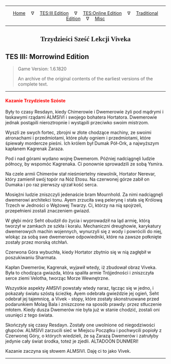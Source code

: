 
---

<!-- Jekyll Page Links -->

<center>
<a href="../../../../index.html">Home</a>
&emsp;&nabla;&emsp;
<a href="../../../index-tes3.html">TES:III Edition</a>
&emsp;&nabla;&emsp;
<a href="../../../index-teso.html">TES:Online Edition</a>
&emsp;&nabla;&emsp;
<a href="../../../index-traditional.html">Traditional Edition</a>
&emsp;&nabla;&emsp;
<a href="../../../index-misc.html">Misc</a>
</center>

<!-- Markdown Body Below: -->

---

<center>
<h2><span style="font-family:Georgia">Trzydzieści Sześć Lekcji Viveka</span></h2>
</center>

## TES III: Morrowind Edition

> Game Version: 1.6.1820
>
> An archive of the original contents of the earliest versions of the complete text.

---

#### <span style="color:red">Kazanie Trzydzieste Szóste</span>

Były to czasy Resdayn, kiedy Chimerowie i Dwemerowie żyli pod mądrymi i łaskawymi rządami ALMSIVI i swojego bohatera Hortatora. Dwemerowie jednak postąpili nieroztropnie i wystąpili przeciwko swoim mistrzom.

Wyszli ze swych fortec, zbrojni w złote chodzące machiny, ze swoimi atronachami i przedmiotami, które pluły ogniem i przedmiotami, które śpiewały mordercze pieśni. Ich królem był Dumak Pół-Ork, a najwyższym kapłanem Kagrenak Zaraza.

Pod i nad górami wydano wojnę Dwemerom. Później nadciągnęli ludzie północy, by wspomóc Kagrenaka. Ci ponownie sprowadzili ze sobą Ysmira.

Na czele armii Chimerów stał nieśmiertelny niewolnik, Hortator Nerevar, który zamienił swój topór na Nóż Etosu. Na czerwonej górze zabił on Dumaka i po raz pierwszy ujrzał kość serca.

Mosiężni ludzie zniszczyli jedenaście bram Mournhold. Za nimi nadciągnęli dwemerowi architekci tonu. Ayem zrzuciła swą pelerynę i stała się Królową Trzech w Jedności o Wężowej Twarzy. Ci, którzy na nią spojrzeli, przepełnieni zostali znaczeniem gwiazd.

W głębi mórz Seht obudził do życia i wyprowadził na ląd armię, którą tworzył w zamkach ze szkła i koralu. Mechaniczni dreughowie, karykatury dwemerowych machin wojennych, wynurzyli się z wody i powrócili do niej, wlokąc za sobą swe dwemerowe odpowiedniki, które na zawsze połknięte zostały przez morską otchłań.

Czerwona Góra wybuchła, kiedy Hortator zbytnio się w nią zagłębił w poszukiwaniu Sharmata.

Kapłan Dwemerów, Kagrenak, wyjawił wtedy, iż zbudował obraz Viveka. Była to chodząca gwiazda, która spaliła armie Trójjedności i zniszczyła serce ziemi Velotha, tworząc Morze Wewnętrzne.

Wszystkie aspekty AMSIVI powstały wtedy naraz, łącząc się w jedno, i pokazały światu szóstą ścieżkę. Ayem odebrała gwieździe jej ogień, Seht odebrał jej tajemnicę, a Vivek - stopy, które zostały skonstruowane przed podarunkiem Molag Bala i zniszczone na sposób prawdy: przez stłuczenie młotem. Kiedy dusza Dwemerów nie była już w stanie chodzić, zostali oni usunięci z tego świata.

Skończyły się czasy Resdayn. Zostały one uwolnione od niegodziwości głupców. ALMSIVI zarzucili sieć w Miejscu Początku i pochwycili popioły z Czerwonej Góry, o których wiedzieli, że są Zarazą Dwemerów i zatrułyby jedynie cały świat środka, toteż je zjedli. ALTADOON DUNMERI!

Kazanie zaczyna się słowem ALMSIVI. Daję ci to jako Vivek.

---
